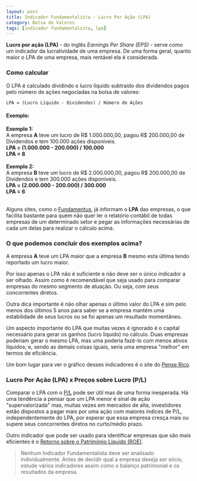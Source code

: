 ```yaml
---
layout: post
title: Indicador Fundamentalista - Lucro Por Ação (LPA)
category: Bolsa de Valores
tags: [indicador fundamentalista, lpa]
---
```


**Lucro por ação (LPA)** - do inglês _Earnings Per Share (EPS)_ - serve como um indicador da lucratividade de uma empresa. De uma forma geral, quanto maior o LPA de uma empresa, mais rentável ela é considerada.

### Como calcular

O LPA é calculado dividindo o lucro líquido subtraído dos dividendos pagos pelo número de ações negociadas na bolsa de valores:

`LPA = (Lucro Líquido - Dividendos) / Número de Ações`

#### Exemplo:

<p class="example">
    <b>Exemplo 1:</b><br />
    A empresa <b>A</b> teve um lucro de R$ 1.000.000,00, pagou R$ 200.000,00 de Dividendos e tem 100.000 ações disponíveis.<br />
    <b>LPA = (1.000.000 - 200.000) / 100.000</b><br />
    <b>LPA = 8</b><br /><br />
    <b>Exemplo 2:</b><br />
    A empresa <b>B</b> teve um lucro de R$ 2.000.000,00, pagou R$ 200.000,00 de Dividendos e tem 300.000 ações disponíveis.<br />
    <b>LPA = (2.000.000 - 200.000) / 300.000</b><br />
    <b>LPA = 6</b><br /><br />
</p>

Alguns sites, como o [Fundamentus](http://www.fundamentus.com.br/), já informam o **LPA** das empresas, o que facilita bastante para quem não quer ler o relatório contábil de todas empresas de um determinado setor e pegar as informações necessárias de cada um delas para realizar o cálculo acima.

### O que podemos concluir dos exemplos acima?

A empresa <b>A</b> teve um LPA maior que a empresa <b>B</b> mesmo esta última tendo reportado um lucro maior.

Por isso apenas o LPA não é suficiente e não deve ser o único indicador a ser olhado. Assim como é recomendável que seja usado para comparar empresas do mesmo segmento de atuação. Ou seja, com seus concorrentes diretos.

Outra dica importante é não olhar apenas o último valor do LPA e sim pelo menos dos últimos 5 anos para saber se a empresa mantém uma estabilidade de seus lucros ou se foi apenas um resultado momentâneo.

Um aspecto importante do LPA que muitas vezes é ignorado é o capital necessário para gerar os ganhos (lucro líquido) no cálculo. Duas empresas poderiam gerar o mesmo LPA, mas uma poderia fazê-lo com menos ativos líquidos; e, sendo as demais coisas iguais, seria uma empresa "melhor" em termos de eficiência.

Um bom lugar para ver o gráfico desses indicadores é o site do [Pense Rico](https://vicenteguimaraes.penserico.com/).

### Lucro Por Ação (LPA) x Preços sobre Lucro (P/L)

Comparar o LPA com o [P/L]() pode ser útil mas de uma forma inesperada. Há uma tendência a pensar que um LPA menor é sinal de ação "supervalorizada" mas, muitas vezes em mercados de alta, investidores estão dispostos a pagar mais por uma ação com maiores índices de P/L, independentemente do LPA, por esperar que essa empresa cresça mais ou supere seus concorrentes diretos no curto/médio prazo.

Outro indicador que pode ser usado para identificar empresas que são mais eficientes é o [Retorno sobre o Patrimônio Líquido (ROE)](https://albertoivo.github.io/indicador-fundamentalista-roe/).

> Nenhum Indicador Fundamentalista deve ser analisado individualmente. Antes de decidir qual a empresa deseja ser sócio, estude vários indicadores assim como o balanço patrimonial e os resultados da empresa. 